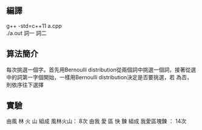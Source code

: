  ## 編譯
 
 g++ -std=c++11 a.cpp   
 ./a.out 詞一 詞二

 ## 算法簡介
 
 每次挑選一個字。首先用Bernoulli distribution從兩個詞中挑選一個詞，接著從選中的詞第一字個開始，一樣用Bernoulli distribution決定是否要挑選，若
 為否，則依序往下選擇
 
 
 
 ## 實驗
 
 
 由風 林 火 山 組成 風林火山： 8次
 由我 愛 區 快 鍊 組成 我愛區塊鍊 ： 14次
 
 
 
 
